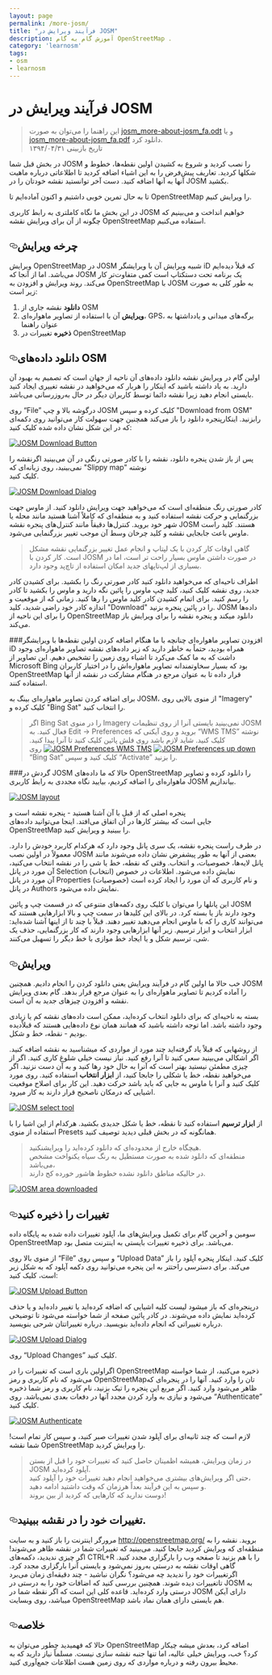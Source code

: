 ```yaml
---
layout: page
permalink: /more-josm/
title: "فرآیند ویرایش در JOSM"
description: آموزش گام به گام OpenStreetMap .
category: 'learnosm'
tags:
- osm
- learnosm
---
```



<h1>فرآیند ویرایش در JOSM</h1>
<blockquote>
<p>این راهنما را می‌توان به صورت <a href="/hotosm/learnosm/blob/gh-pages/files/josm_more-about-josm_fa.odt">josm_more-about-josm_fa.odt</a> و یا <a href="/hotosm/learnosm/blob/gh-pages/files/josm_more-about-josm_fa.pdf">josm_more-about-josm_fa.pdf</a> دانلود کرد.<br>
تاریخ بازبینی ۱۳۹۴/۰۴/۳۱</p>
</blockquote>
<p>در بخش قبل شما
JOSM را نصب کردید و شروع به کشیدن اولین نقطه‌ها، خطوط و شکلها کردید.
تعاریف پیش‌فرض را به این اشیاء اضافه کردید تا اطلاعاتی درباره ماهیت آنها به
آنها اضافه کنید. دست آخر توانستید نقشه خودتان را در JOSM بکشید.</p>
<p>تا به حال تمرین خوبی داشتیم و اکنون آماده‌ایم تا OpenStreetMap را ویرایش کنیم.</p>
<p>در این بخش ما نگاه کاملتری به رابط کاربری JOSM خواهیم انداخت و می‌بینیم
که چگونه از آن برای ویرایش نقشه OpenStreetMap استفاده می‌کنیم.</p>
<h2><a id="user-content-چرخه-ویرایش" class="anchor" aria-hidden="true" href="#چرخه-ویرایش"><svg class="octicon octicon-link" viewBox="0 0 16 16" version="1.1" width="16" height="16" aria-hidden="true"><path fill-rule="evenodd" d="M4 9h1v1H4c-1.5 0-3-1.69-3-3.5S2.55 3 4 3h4c1.45 0 3 1.69 3 3.5 0 1.41-.91 2.72-2 3.25V8.59c.58-.45 1-1.27 1-2.09C10 5.22 8.98 4 8 4H4c-.98 0-2 1.22-2 2.5S3 9 4 9zm9-3h-1v1h1c1 0 2 1.22 2 2.5S13.98 12 13 12H9c-.98 0-2-1.22-2-2.5 0-.83.42-1.64 1-2.09V6.25c-1.09.53-2 1.84-2 3.25C6 11.31 7.55 13 9 13h4c1.45 0 3-1.69 3-3.5S14.5 6 13 6z"></path></svg></a>چرخه ویرایش</h2>
<p>ویرایش OpenStreetMap در JOSM شبیه ویرایش آن با ویرایشگر iD که
قبلاً دیده‌ایم می‌باشد. اما از آنجا که JOSM یک برنامه تحت دستکتاپ است
کمی متفاوت‌تر کار می‌کند. روند ویرایش و افزودن به OpenStreetMap با
JOSM به طور کلی به صورت زیر است:</p>
<ol>
<li><strong>دانلود</strong> نقشه جاری از OSM</li>
<li><strong>ویرایش</strong> آن با استفاده از تصاویر ماهواره‌ای، GPS، برگه‌های میدانی و یادداشتها به عنوان راهنما</li>
<li><strong>ذخیره</strong> تغییرات در OpenStreetMap</li>
</ol>
<h2><a id="user-content-دانلود-دادههای-osm" class="anchor" aria-hidden="true" href="#دانلود-دادههای-osm"><svg class="octicon octicon-link" viewBox="0 0 16 16" version="1.1" width="16" height="16" aria-hidden="true"><path fill-rule="evenodd" d="M4 9h1v1H4c-1.5 0-3-1.69-3-3.5S2.55 3 4 3h4c1.45 0 3 1.69 3 3.5 0 1.41-.91 2.72-2 3.25V8.59c.58-.45 1-1.27 1-2.09C10 5.22 8.98 4 8 4H4c-.98 0-2 1.22-2 2.5S3 9 4 9zm9-3h-1v1h1c1 0 2 1.22 2 2.5S13.98 12 13 12H9c-.98 0-2-1.22-2-2.5 0-.83.42-1.64 1-2.09V6.25c-1.09.53-2 1.84-2 3.25C6 11.31 7.55 13 9 13h4c1.45 0 3-1.69 3-3.5S14.5 6 13 6z"></path></svg></a>دانلود داده‌های OSM</h2>
<p>اولین گام در ویرایش نقشه دانلود داده‌های آن ناحیه از جهان است که
تصمیم به بهبود آن دارید. به یاد داشته باشید که اینکار را هربار که می‌خواهید
در نقشه تغییری ایجاد کنید بایستی انجام دهید زیرا نقشه دائما توسط کاربران دیگر در حال به‌روزرسانی می‌باشد.</p>
<p>روی “File” درگوشه بالا و چپ JOSM کلیک کرده و سپس "Download from OSM"
رابزنید. اینکارپنجره دانلود را باز می‌کند همچنین جهت سهولت کار
می‌توانید روی دکمه‌ای که در این شکل نشان داده شده
کلیک کنید:</p>
<p><a target="_blank" rel="noopener noreferrer" href="/hotosm/learnosm/blob/gh-pages/images/josm/josm_download-button.png"><img src="/hotosm/learnosm/raw/gh-pages/images/josm/josm_download-button.png" alt="JOSM Download Button" style="max-width:100%;"></a></p>
<p>پس از باز شدن پنجره دانلود، نقشه را با کادر صورتی رنگی
در آن می‌بینید اگرنقشه را نمی‌بینید، روی زبانه‌ای که "Slippy map" نوشته<br>
کلیک کنید.</p>
<p><a target="_blank" rel="noopener noreferrer" href="/hotosm/learnosm/blob/gh-pages/images/josm/josm_download-dialog.png"><img src="/hotosm/learnosm/raw/gh-pages/images/josm/josm_download-dialog.png" alt="JOSM Download Dialog" style="max-width:100%;"></a></p>
<p>کادر صورتی رنگ منطقه‌ای است که می‌خواهید
جهت ویرایش دانلود کنید. از ماوس جهت بزرگنمایی و حرکت نقشه استفاده کنید و به منطقه‌ای
که کاملاً آشنا هستید مانند محله یا شهر خود بروید.
کنترل‌ها دقیقاً مانند کنترل‌های پنجره نقشه JOSM هستند. کلید راست ماوس
باعث جابجایی نقشه و کلید چرخان وسط آن موجب تغییر بزرگنمایی
می‌شود.</p>
<blockquote>
<p>گاهی اوقات کار کردن با یک لپتاپ و انجام عمل
تغییر بزرگنمایی نقشه مشکل است. کار کردن با JOSM در صورت داشتن ماوس بسیار راحت تر است،
اما در بسیاری از لپ‌تاپهای جدید امکان استفاده از تاچ‌پد وجود دارد.</p>
</blockquote>
<p>اطراف ناحیه‌ای که می‌خواهید دانلود کنید کادر صورتی رنگ را بکشید. برای کشیدن کادر جدید، روی نقشه
کلیک کنید، کلید چپ ماوس را پائین نگه دارید و ماوس را بکشید تا
کادر را رسم کنید. برای اتمام کشیدن کادر کلید ماوس  را رها کنید.
زمانی که از موقعیت و اندازه کادر خود راضی شدید، کلید
"Download" را در پائین پنجره بزنید. JOSM داده‌ها را
برای این ناحیه از OpenStreetMap دانلود میکند و پنجره نقشه را برای
ویرایش باز می‌کند.</p>
<p>###افزودن تصاویر ماهواره‌ای
چنانچه با ما هنگام اضافه کردن اولین نقطه‌ها با ویرایشگر iD همراه بودید،
حتماً به خاطر دارید که زیر داده‌های نقشه تصاویر ماهواره‌ای وجود داشت که به ما کمک می‌کرد
تا اشیاء روی زمین را تشخیص دهیم. این تصاویر از Microsoft Bing بود که
بسیار سخاوتمندانه تصاویر ماهواره‌اش را در اختیار کاربران OpenStreetMap قرار داده تا به عنوان مرجع
در هنگام مشارکت در نقشه از آنها استفاده کنند.</p>
<p>برای اضافه کردن تصاویر ماهواره‌ای بینگ به JOSM، از منوی بالایی روی "Imagery"
کلیک کرده و "Bing Sat" را انتخاب کنید.</p>
<blockquote>
<p>اگر Bing Sat را در منوی Imagery نمی‌بینید بایستی آنرا
از روی تنظیمات JOSM فعال کنید. به Edit -&gt; Preferences بروید و روی آیکنی که
“WMS TMS” نوشته کلیک کنید. شاید لازم باشد روی فلش پائین کلیک کنید تا آنرا پیدا کنید.
<a target="_blank" rel="noopener noreferrer" href="/hotosm/learnosm/blob/gh-pages/images/josm/josm_preferences-up-down.png"><img src="/hotosm/learnosm/raw/gh-pages/images/josm/josm_preferences-up-down.png" alt="JOSM Preferences up down" style="max-width:100%;"></a>
<a target="_blank" rel="noopener noreferrer" href="/hotosm/learnosm/blob/gh-pages/images/josm/josm_preferences-wms-tms.png"><img src="/hotosm/learnosm/raw/gh-pages/images/josm/josm_preferences-wms-tms.png" alt="JOSM Preferences WMS TMS" style="max-width:100%;"></a>
روی “Bing Sat” کلیک کنید و سپس “Activate” را بزنید.</p>
</blockquote>
<p>###گردش در JOSM
حالا که ما داده‌های OpenStreetMap را دانلود کرده و تصاویر ماهواره‌ای را اضافه کردیم،
بیایید نگاه مجددی به رابط کاربری JOSM بیاندازیم.</p>
<p><a target="_blank" rel="noopener noreferrer" href="/hotosm/learnosm/blob/gh-pages/images/josm/josm_layout.png"><img src="/hotosm/learnosm/raw/gh-pages/images/josm/josm_layout.png" alt="JOSM layout" style="max-width:100%;"></a></p>
<p>پنجره اصلی که از قبل با آن آشنا هستید - پنجره نقشه است و<br>
جایی است که بیشتر کارها در آن اتفاق می‌افتد. اینجا می‌توانید
داده‌های OpenStreetMap را ببینید و ویرایش کنید.</p>
<p>در طرف راست پنجره نقشه، یک سری پانل وجود دارد که هرکدام
کاربرد خودش را دارد. معمولاً در اولین نصب JOSM بعضی
از آنها به طور پیشفرض نشان داده می‌شوند مانند پانل لایه‌ها، خصوصیات،
و انتخاب. وقتی که نقطه، خط یا شی را در نقشه انتخاب می‌کنید،
آن مورد در پانل Selection (انتخاب) نمایش داده می‌شود. اطلاعات در خصوص<br>
آن مورد در پانل Properties (خصوصیات) و نام کاربری که
آن مورد را ایجاد کرده است در پانل Authors نمایش داده می‌شود.</p>
<p>این پانلها را می‌توان با کلیک روی دکمه‌های متنوعی که
در قسمت چپ و پائین JOSM وجود دارند باز یا بسته کرد. در بالای این کلیدها در سمت چپ و بالا ابزارهایی هستند که می‌توانند
کاری را که با ماوس انجام می‌دهید تغییر دهند. قبلاً با چند تا از اینها آشنا شده‌اید:
ابزار انتخاب و ابزار ترسیم. زیر آنها ابزارهایی وجود دارند که کار
بزرگنمایی، حذف یک شی، ترسیم شکل و یا ایجاد خط موازی
با خط دیگر را تسهیل می‌کنند.</p>
<h2><a id="user-content-ویرایش" class="anchor" aria-hidden="true" href="#ویرایش"><svg class="octicon octicon-link" viewBox="0 0 16 16" version="1.1" width="16" height="16" aria-hidden="true"><path fill-rule="evenodd" d="M4 9h1v1H4c-1.5 0-3-1.69-3-3.5S2.55 3 4 3h4c1.45 0 3 1.69 3 3.5 0 1.41-.91 2.72-2 3.25V8.59c.58-.45 1-1.27 1-2.09C10 5.22 8.98 4 8 4H4c-.98 0-2 1.22-2 2.5S3 9 4 9zm9-3h-1v1h1c1 0 2 1.22 2 2.5S13.98 12 13 12H9c-.98 0-2-1.22-2-2.5 0-.83.42-1.64 1-2.09V6.25c-1.09.53-2 1.84-2 3.25C6 11.31 7.55 13 9 13h4c1.45 0 3-1.69 3-3.5S14.5 6 13 6z"></path></svg></a>ویرایش</h2>
<p>خب حالا ما اولین گام در فرآیند ویرایش یعنی دانلود کردن را انجام دادیم. همچنین
JOSM را آماده کردیم تا تصاویر ماهواره‌ای را به عنوان مرجع قرار بدهد. گام بعدی ویرایش
نقشه و افزودن چیزهای جدید به آن است.</p>
<p>بسته به ناحیه‌ای که برای دانلود انتخاب کرده‌اید، ممکن است
داده‌های نقشه کم یا زیادی وجود داشته باشد. اما توجه داشته باشید که همانند همان نوع
داده‌هایی هستند که قبلاًدیده بودیم - نقطه، خط و شکل.</p>
<p>از روشهایی که قبلاً یاد گرفته‌اید چند مورد از
مواردی که میشناسید به نقشه اضافه کنید. اگر اشکالی می‌بینید سعی کنید تا آنرا رفع کنید.
نیاز نیست خیلی شلوغ  کاری کنید. اگر از چیزی مطمئن نیستید
بهتر است که آنرا به حال خود رها کنید و به آن دست نزنید.
اگر می‌خواهید نقطه‌، خط یا شکلی را جابجا کنید،
از <strong>ابزار انتخاب</strong>  استفاده کنید. روی مورد کلیک کنید و آنرا با ماوس
به جایی که باید باشد حرکت دهید. این کار برای اصلاح موقعیت اشیایی که
درمکان ناصحیح قرار دارند به کار میرود.</p>
<p><a target="_blank" rel="noopener noreferrer" href="/hotosm/learnosm/blob/gh-pages/images/josm/josm_select-tool.png"><img src="/hotosm/learnosm/raw/gh-pages/images/josm/josm_select-tool.png" alt="JOSM select tool" style="max-width:100%;"></a></p>
<p>از <strong>ابزار ترسیم</strong> استفاده کنید تا نقطه، خط یا شکل جدیدی بکشید.
هرکدام از این اشیا را با استفاده از منوی Presets همانگونه که
در بخش قبلی دیدید توصیف کنید.</p>
<blockquote>
<p>هیچگاه خارج از محدوده‌ای که دانلود کرده‌اید را ویرایشنکنید.<br>
منطقه‌ای که دانلود شده به صورت مستطیل به رنگ سیاه یکنواخت مشخص می‌باشد،<br>
در حالیکه مناطق دانلود نشده خطوط هاشور خورده کج دارند.</p>
</blockquote>
<p><a target="_blank" rel="noopener noreferrer" href="/hotosm/learnosm/blob/gh-pages/images/josm/josm_area-downloaded.png"><img src="/hotosm/learnosm/raw/gh-pages/images/josm/josm_area-downloaded.png" alt="JOSM area downloaded" style="max-width:100%;"></a></p>
<h2><a id="user-content-تغییرات-را-ذخیره-کنید" class="anchor" aria-hidden="true" href="#تغییرات-را-ذخیره-کنید"><svg class="octicon octicon-link" viewBox="0 0 16 16" version="1.1" width="16" height="16" aria-hidden="true"><path fill-rule="evenodd" d="M4 9h1v1H4c-1.5 0-3-1.69-3-3.5S2.55 3 4 3h4c1.45 0 3 1.69 3 3.5 0 1.41-.91 2.72-2 3.25V8.59c.58-.45 1-1.27 1-2.09C10 5.22 8.98 4 8 4H4c-.98 0-2 1.22-2 2.5S3 9 4 9zm9-3h-1v1h1c1 0 2 1.22 2 2.5S13.98 12 13 12H9c-.98 0-2-1.22-2-2.5 0-.83.42-1.64 1-2.09V6.25c-1.09.53-2 1.84-2 3.25C6 11.31 7.55 13 9 13h4c1.45 0 3-1.69 3-3.5S14.5 6 13 6z"></path></svg></a>تغییرات را ذخیره کنید</h2>
<p>سومین و آخرین گام برای تکمیل ویرایش‌های ما، آپلود تغییرات داده شده
به پایگاه داده OpenStreetMap می‌باشد. برای ذخیره تغییرات بایستی
به اینترنت متصل بود.</p>
<p>از منوی بالا روی “File” و سپس روی “Upload Data” کلیک کنید. اینکار
پنجره آپلود را باز می‌کند.  برای دسترسی
راحتتر به این پنجره می‌توانید روی دکمه آپلود که به شکل زیر است، کلیک کنید:</p>
<p><a target="_blank" rel="noopener noreferrer" href="/hotosm/learnosm/blob/gh-pages/images/josm/josm_upload-button.png"><img src="/hotosm/learnosm/raw/gh-pages/images/josm/josm_upload-button.png" alt="JOSM Upload Button" style="max-width:100%;"></a></p>
<p>درپنجره‌ای که باز  میشود لیست کلیه اشیایی که
اضافه کرده‌اید یا تغییر داده‌اید و یا حذف کرده‌اید نمایش داده می‌شوند. در کادر
پائین صفحه از شما خواسته می‌شود تا توضیحی درباره تغییراتی که
انجام داده‌اید بنویسید. درباره تغییراتتان شرحی بنویسید.</p>
<p><a target="_blank" rel="noopener noreferrer" href="/hotosm/learnosm/blob/gh-pages/images/josm/josm_upload-dialog.png"><img src="/hotosm/learnosm/raw/gh-pages/images/josm/josm_upload-dialog.png" alt="JOSM Upload Dialog" style="max-width:100%;"></a></p>
<p>روی “Upload Changes” کلیک کنید.</p>
<p>اگراولین باری است که تغییرات را در OpenStreetMap ذخیره می‌کنید، از شما خواسته می‌شود که
نام کاربری و رمز OpenStreetMapتان را وارد کنید.
آنها را در پنجره‌ای که ظاهر می‌شود وارد کنید. اگر مربع
این پنجره را تیک بزنید، نام کاربری و رمز شما ذخیره می‌شود و
نیازی به وارد کردن مجدد آنها در دفعات بعدی نمی‌باشد. روی “Authenticate” کلیک کنید.</p>
<p><a target="_blank" rel="noopener noreferrer" href="/hotosm/learnosm/blob/gh-pages/images/josm/josm_authenticate.png"><img src="/hotosm/learnosm/raw/gh-pages/images/josm/josm_authenticate.png" alt="JOSM Authenticate" style="max-width:100%;"></a></p>
<p>لازم است که چند ثانیه‌ای برای آپلود شدن تغییرات صبر کنید،
و سپس کار تمام است! شما نقشه  OpenStreetMap را ویرایش کردید.</p>
<blockquote>
<p>در زمان ویرایش، همیشه اظمینان حاصل کنید که تغییرات خود را قبل از بستن JOSM آپلود کرده‌اید.<br>
حتی اگر ویرایش‌های بیشتری می‌خواهید انجام دهید تغییرات خود را آپلود کنید،<br>
و سپس به این فرآیند بعداً هرزمان که وقت داشتید ادامه دهید.<br>
دوست ندارید که کارهایی که کردید از بین بروند!</p>
</blockquote>
<h2><a id="user-content-تغییرات-خود-را-در-نقشه-ببینید" class="anchor" aria-hidden="true" href="#تغییرات-خود-را-در-نقشه-ببینید"><svg class="octicon octicon-link" viewBox="0 0 16 16" version="1.1" width="16" height="16" aria-hidden="true"><path fill-rule="evenodd" d="M4 9h1v1H4c-1.5 0-3-1.69-3-3.5S2.55 3 4 3h4c1.45 0 3 1.69 3 3.5 0 1.41-.91 2.72-2 3.25V8.59c.58-.45 1-1.27 1-2.09C10 5.22 8.98 4 8 4H4c-.98 0-2 1.22-2 2.5S3 9 4 9zm9-3h-1v1h1c1 0 2 1.22 2 2.5S13.98 12 13 12H9c-.98 0-2-1.22-2-2.5 0-.83.42-1.64 1-2.09V6.25c-1.09.53-2 1.84-2 3.25C6 11.31 7.55 13 9 13h4c1.45 0 3-1.69 3-3.5S14.5 6 13 6z"></path></svg></a>تغییرات خود را در نقشه ببینید.</h2>
<p>مرورگر اینترنت را باز کنید و به سایت <a href="http://openstreetmap.org/" rel="nofollow">http://openstreetmap.org/</a> بروید.
نقشه را به منطقه‌ای که ویرایش کردید جابجا کنید.
می‌بینید که تغییرات شما در نقشه ظاهر می‌شوند! اگر چیزی ندیدید،
دکمه‌های CTRL+R را با هم بزنید تا صفحه وب را بارگزاری مجدد کنید. گاهی اوقات
نقشه به درستی به‌روز نمی‌شود و بایستی آنرا بارگزاری مجدد کرد.
اگرتغییرات خود را ندیدید چه می‌شود؟ نگران نباشید - چند
دقیقه‌ای زمان می‌برد تاتغییرات دیده شوند. همچنین بررسی کنید که
اضافات خود را به درستی در JOSM به درستی وارد کرده‌اید. قاعده
کلی این است که اگر نقطه شما در JOSM دارای آیکن میباشد،
روی وبسایت OpenStreetMap هم بایستی دارای همان نماد باشد.</p>
<h2><a id="user-content-خلاصه" class="anchor" aria-hidden="true" href="#خلاصه"><svg class="octicon octicon-link" viewBox="0 0 16 16" version="1.1" width="16" height="16" aria-hidden="true"><path fill-rule="evenodd" d="M4 9h1v1H4c-1.5 0-3-1.69-3-3.5S2.55 3 4 3h4c1.45 0 3 1.69 3 3.5 0 1.41-.91 2.72-2 3.25V8.59c.58-.45 1-1.27 1-2.09C10 5.22 8.98 4 8 4H4c-.98 0-2 1.22-2 2.5S3 9 4 9zm9-3h-1v1h1c1 0 2 1.22 2 2.5S13.98 12 13 12H9c-.98 0-2-1.22-2-2.5 0-.83.42-1.64 1-2.09V6.25c-1.09.53-2 1.84-2 3.25C6 11.31 7.55 13 9 13h4c1.45 0 3-1.69 3-3.5S14.5 6 13 6z"></path></svg></a>خلاصه</h2>
<p>حالا که فهمیدید چطور می‌توان به OpenStreetMap اضافه کرد، بعدش میشه چیکار کرد؟ خب، ویرایش
خیلی عالیه، اما تنها جنبه نقشه سازی نیست. مسلماً نیاز دارید که
به محیط بیرون رفته و درباره مواردی که روی زمین هست اطلاعات
جمع‌آوری کنید.</p>